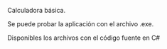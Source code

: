 
Calculadora básica.

Se puede probar la aplicación con el archivo .exe.

Disponibles los archivos con el código fuente en C#
